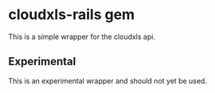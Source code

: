 # cloudxls-rails gem

This is a simple wrapper for the cloudxls api.

## Experimental

This is an experimental wrapper and should not yet be used.